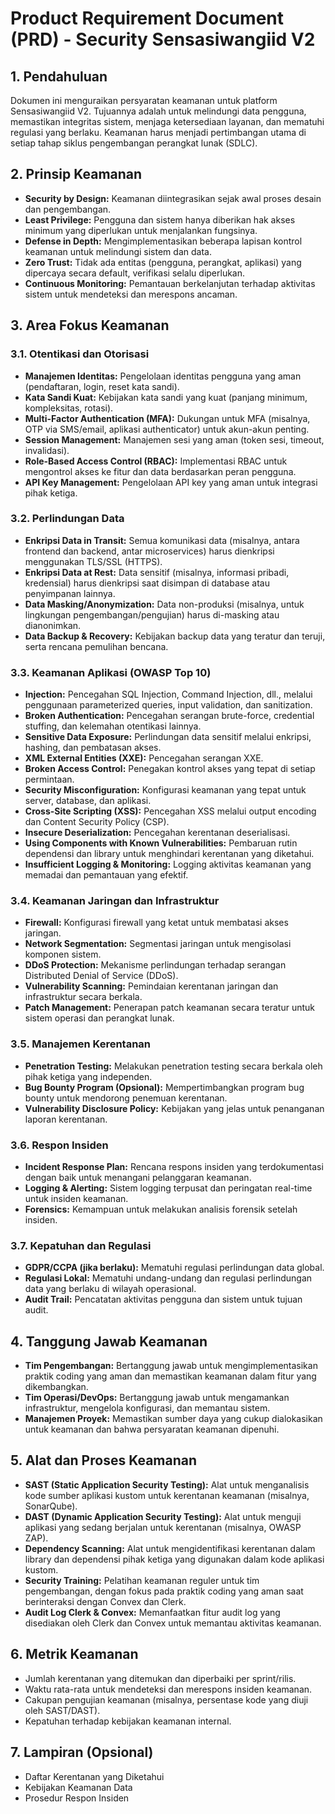 # Product Requirement Document (PRD) - Security Sensasiwangiid V2

## 1. Pendahuluan

Dokumen ini menguraikan persyaratan keamanan untuk platform Sensasiwangiid V2. Tujuannya adalah untuk melindungi data pengguna, memastikan integritas sistem, menjaga ketersediaan layanan, dan mematuhi regulasi yang berlaku. Keamanan harus menjadi pertimbangan utama di setiap tahap siklus pengembangan perangkat lunak (SDLC).

## 2. Prinsip Keamanan

- **Security by Design:** Keamanan diintegrasikan sejak awal proses desain dan pengembangan.
- **Least Privilege:** Pengguna dan sistem hanya diberikan hak akses minimum yang diperlukan untuk menjalankan fungsinya.
- **Defense in Depth:** Mengimplementasikan beberapa lapisan kontrol keamanan untuk melindungi sistem dan data.
- **Zero Trust:** Tidak ada entitas (pengguna, perangkat, aplikasi) yang dipercaya secara default, verifikasi selalu diperlukan.
- **Continuous Monitoring:** Pemantauan berkelanjutan terhadap aktivitas sistem untuk mendeteksi dan merespons ancaman.

## 3. Area Fokus Keamanan

### 3.1. Otentikasi dan Otorisasi

- **Manajemen Identitas:** Pengelolaan identitas pengguna yang aman (pendaftaran, login, reset kata sandi).
- **Kata Sandi Kuat:** Kebijakan kata sandi yang kuat (panjang minimum, kompleksitas, rotasi).
- **Multi-Factor Authentication (MFA):** Dukungan untuk MFA (misalnya, OTP via SMS/email, aplikasi authenticator) untuk akun-akun penting.
- **Session Management:** Manajemen sesi yang aman (token sesi, timeout, invalidasi).
- **Role-Based Access Control (RBAC):** Implementasi RBAC untuk mengontrol akses ke fitur dan data berdasarkan peran pengguna.
- **API Key Management:** Pengelolaan API key yang aman untuk integrasi pihak ketiga.

### 3.2. Perlindungan Data

- **Enkripsi Data in Transit:** Semua komunikasi data (misalnya, antara frontend dan backend, antar microservices) harus dienkripsi menggunakan TLS/SSL (HTTPS).
- **Enkripsi Data at Rest:** Data sensitif (misalnya, informasi pribadi, kredensial) harus dienkripsi saat disimpan di database atau penyimpanan lainnya.
- **Data Masking/Anonymization:** Data non-produksi (misalnya, untuk lingkungan pengembangan/pengujian) harus di-masking atau dianonimkan.
- **Data Backup & Recovery:** Kebijakan backup data yang teratur dan teruji, serta rencana pemulihan bencana.

### 3.3. Keamanan Aplikasi (OWASP Top 10)

- **Injection:** Pencegahan SQL Injection, Command Injection, dll., melalui penggunaan parameterized queries, input validation, dan sanitization.
- **Broken Authentication:** Pencegahan serangan brute-force, credential stuffing, dan kelemahan otentikasi lainnya.
- **Sensitive Data Exposure:** Perlindungan data sensitif melalui enkripsi, hashing, dan pembatasan akses.
- **XML External Entities (XXE):** Pencegahan serangan XXE.
- **Broken Access Control:** Penegakan kontrol akses yang tepat di setiap permintaan.
- **Security Misconfiguration:** Konfigurasi keamanan yang tepat untuk server, database, dan aplikasi.
- **Cross-Site Scripting (XSS):** Pencegahan XSS melalui output encoding dan Content Security Policy (CSP).
- **Insecure Deserialization:** Pencegahan kerentanan deserialisasi.
- **Using Components with Known Vulnerabilities:** Pembaruan rutin dependensi dan library untuk menghindari kerentanan yang diketahui.
- **Insufficient Logging & Monitoring:** Logging aktivitas keamanan yang memadai dan pemantauan yang efektif.

### 3.4. Keamanan Jaringan dan Infrastruktur

- **Firewall:** Konfigurasi firewall yang ketat untuk membatasi akses jaringan.
- **Network Segmentation:** Segmentasi jaringan untuk mengisolasi komponen sistem.
- **DDoS Protection:** Mekanisme perlindungan terhadap serangan Distributed Denial of Service (DDoS).
- **Vulnerability Scanning:** Pemindaian kerentanan jaringan dan infrastruktur secara berkala.
- **Patch Management:** Penerapan patch keamanan secara teratur untuk sistem operasi dan perangkat lunak.

### 3.5. Manajemen Kerentanan

- **Penetration Testing:** Melakukan penetration testing secara berkala oleh pihak ketiga yang independen.
- **Bug Bounty Program (Opsional):** Mempertimbangkan program bug bounty untuk mendorong penemuan kerentanan.
- **Vulnerability Disclosure Policy:** Kebijakan yang jelas untuk penanganan laporan kerentanan.

### 3.6. Respon Insiden

- **Incident Response Plan:** Rencana respons insiden yang terdokumentasi dengan baik untuk menangani pelanggaran keamanan.
- **Logging & Alerting:** Sistem logging terpusat dan peringatan real-time untuk insiden keamanan.
- **Forensics:** Kemampuan untuk melakukan analisis forensik setelah insiden.

### 3.7. Kepatuhan dan Regulasi

- **GDPR/CCPA (jika berlaku):** Mematuhi regulasi perlindungan data global.
- **Regulasi Lokal:** Mematuhi undang-undang dan regulasi perlindungan data yang berlaku di wilayah operasional.
- **Audit Trail:** Pencatatan aktivitas pengguna dan sistem untuk tujuan audit.

## 4. Tanggung Jawab Keamanan

- **Tim Pengembangan:** Bertanggung jawab untuk mengimplementasikan praktik coding yang aman dan memastikan keamanan dalam fitur yang dikembangkan.
- **Tim Operasi/DevOps:** Bertanggung jawab untuk mengamankan infrastruktur, mengelola konfigurasi, dan memantau sistem.
- **Manajemen Proyek:** Memastikan sumber daya yang cukup dialokasikan untuk keamanan dan bahwa persyaratan keamanan dipenuhi.

## 5. Alat dan Proses Keamanan

- **SAST (Static Application Security Testing):** Alat untuk menganalisis kode sumber aplikasi kustom untuk kerentanan keamanan (misalnya, SonarQube).
- **DAST (Dynamic Application Security Testing):** Alat untuk menguji aplikasi yang sedang berjalan untuk kerentanan (misalnya, OWASP ZAP).
- **Dependency Scanning:** Alat untuk mengidentifikasi kerentanan dalam library dan dependensi pihak ketiga yang digunakan dalam kode aplikasi kustom.
- **Security Training:** Pelatihan keamanan reguler untuk tim pengembangan, dengan fokus pada praktik coding yang aman saat berinteraksi dengan Convex dan Clerk.
- **Audit Log Clerk & Convex:** Memanfaatkan fitur audit log yang disediakan oleh Clerk dan Convex untuk memantau aktivitas keamanan.

## 6. Metrik Keamanan

- Jumlah kerentanan yang ditemukan dan diperbaiki per sprint/rilis.
- Waktu rata-rata untuk mendeteksi dan merespons insiden keamanan.
- Cakupan pengujian keamanan (misalnya, persentase kode yang diuji oleh SAST/DAST).
- Kepatuhan terhadap kebijakan keamanan internal.

## 7. Lampiran (Opsional)

- Daftar Kerentanan yang Diketahui
- Kebijakan Keamanan Data
- Prosedur Respon Insiden
